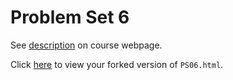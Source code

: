 # Problem Set 6

See [description](https://rudeboybert.github.io/STAT495/#problem_set_6) on course webpage.

Click [here](http://htmlpreview.github.io/?https://github.com/lyoon18/PS06/blob/master/PS06.html) to view your forked version of `PS06.html`.